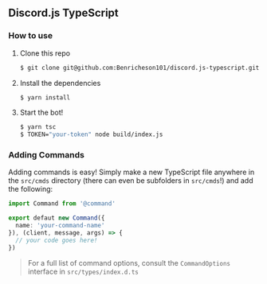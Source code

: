 ## Discord.js TypeScript

### How to use

1. Clone this repo
    ```bash
    $ git clone git@github.com:Benricheson101/discord.js-typescript.git
    ```
2. Install the dependencies
    ```bash
    $ yarn install
    ```
3. Start the bot!
    ```bash
    $ yarn tsc 
    $ TOKEN="your-token" node build/index.js
    ```

### Adding Commands

Adding commands is easy! Simply make a new TypeScript file anywhere in the `src/cmds` directory (there can even be subfolders in `src/cmds`!) and add the following:
```ts
import Command from '@command'

export defaut new Command({
  name: 'your-command-name'
}), (client, message, args) => {
  // your code goes here!
})
```

> For a full list of command options, consult the `CommandOptions` interface in `src/types/index.d.ts`
